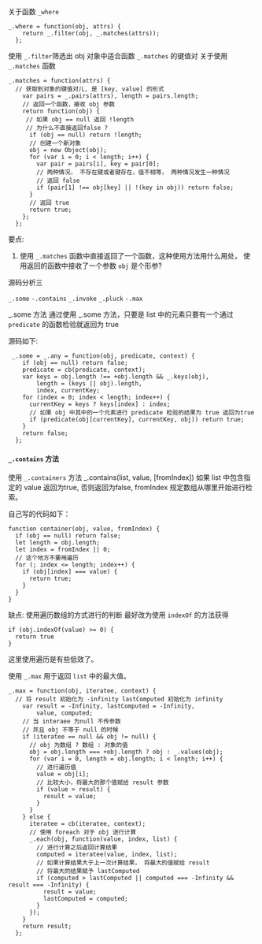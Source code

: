 关于函数 `_where`
```
_.where = function(obj, attrs) {
    return _.filter(obj, _.matches(attrs));
  };
```
使用 `_.filter`筛选出 obj 对象中适合函数 `_.matches` 的键值对
关于使用 `_.matches` 函数
```
_.matches = function(attrs) {
  // 获取到对象的键值对儿, 是 [key, value] 的形式
    var pairs = _.pairs(attrs), length = pairs.length;
    // 返回一个函数，接收 obj 参数
    return function(obj) {
     // 如果 obj == null 返回 !length
     // 为什么不直接返回false ?
      if (obj == null) return !length;
      // 创建一个新对象
      obj = new Object(obj);
      for (var i = 0; i < length; i++) {
        var pair = pairs[i], key = pair[0];
        // 两种情况， 不存在键或者键存在，值不相等， 两种情况发生一种情况
        // 返回 false
        if (pair[1] !== obj[key] || !(key in obj)) return false;
      }
      // 返回 true
      return true;
    };
  };
```
要点:
1. 使用 `_.matches` 函数中直接返回了一个函数，这种使用方法用什么用处，
使用返回的函数中接收了一个参数 `obj` 是个形参?

源码分析三

`_.some` `-.contains` `_.invoke` `_.pluck` `-.max`

_.some 方法
通过使用 _.some 方法，只要是 list 中的元素只要有一个通过 `predicate` 的函数检验就返回为 true

源码如下:
```
 _.some = _.any = function(obj, predicate, context) {
    if (obj == null) return false;
    predicate = cb(predicate, context);
    var keys = obj.length !== +obj.length && _.keys(obj),
        length = (keys || obj).length,
        index, currentKey;
    for (index = 0; index < length; index++) {
      currentKey = keys ? keys[index] : index;
      // 如果 obj 中其中的一个元素进行 predicate 检验的结果为 true 返回为true
      if (predicate(obj[currentKey], currentKey, obj)) return true;
    }
    return false;
  };
```
#### `_.contains` 方法
使用 `_.containers` 方法
_.contains(list, value, [fromIndex])
如果 list 中包含指定的 value 返回为true, 否则返回为false, fromIndex 规定数组从哪里开始进行检索。

自己写的代码如下：
```
function container(obj, value, fromIndex) {
  if (obj == null) return false;
  let length = obj.length;
  let index = fromIndex || 0;
  // 这个地方不要用遍历
  for (; index <= length; index++) {
    if (obj[index] === value) {
      return true;
    }
  }
}
```
缺点: 使用遍历数组的方式进行的判断
最好改为使用 `indexOf` 的方法获得
```
if (obj.indexOf(value) >= 0) {
  return true
}
```
这里使用遍历是有些低效了。

使用 `_.max` 用于返回 `list` 中的最大值。
```
_.max = function(obj, iteratee, context) {
  // 将 result 初始化为 -infinity lastComputed 初始化为 infinity
    var result = -Infinity, lastComputed = -Infinity,
        value, computed;
    // 当 interaee 为null 不传参数
    // 并且 obj 不等于 null 的时候
    if (iteratee == null && obj != null) {
      // obj 为数组 ? 数组 : 对象的值
      obj = obj.length === +obj.length ? obj : _.values(obj);
      for (var i = 0, length = obj.length; i < length; i++) {
        // 进行遍历值
        value = obj[i];
        // 比较大小，将最大的那个值赋给 result 参数
        if (value > result) {
          result = value;
        }
      }
    } else {
      iteratee = cb(iteratee, context);
      // 使用 foreach 对于 obj 进行计算
      _.each(obj, function(value, index, list) {
        // 进行计算之后返回计算结果
        computed = iteratee(value, index, list);
        // 如果计算结果大于上一次计算结果， 将最大的值赋给 result
        // 将最大的结果赋予 lastComputed
        if (computed > lastComputed || computed === -Infinity && result === -Infinity) {
          result = value;
          lastComputed = computed;
        }
      });
    }
    return result;
  };
```
